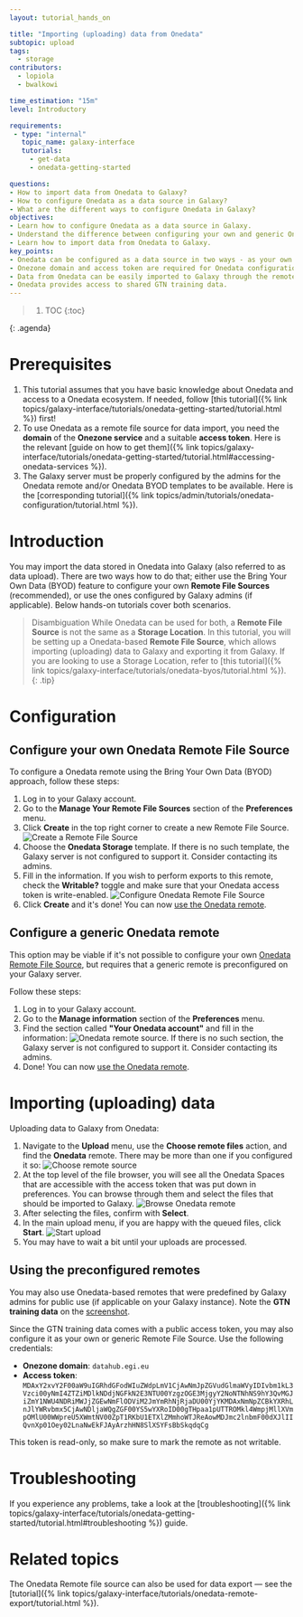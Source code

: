 ```yaml
---
layout: tutorial_hands_on

title: "Importing (uploading) data from Onedata"
subtopic: upload
tags:
  - storage
contributors:
  - lopiola
  - bwalkowi

time_estimation: "15m"
level: Introductory

requirements:
 - type: "internal"
   topic_name: galaxy-interface
   tutorials:
     - get-data
     - onedata-getting-started

questions:
- How to import data from Onedata to Galaxy?
- How to configure Onedata as a data source in Galaxy?
- What are the different ways to configure Onedata in Galaxy?
objectives:
- Learn how to configure Onedata as a data source in Galaxy.
- Understand the difference between configuring your own and generic Onedata source.
- Learn how to import data from Onedata to Galaxy.
key_points:
- Onedata can be configured as a data source in two ways - as your own or generic remote source.
- Onezone domain and access token are required for Onedata configuration.
- Data from Onedata can be easily imported to Galaxy through the remote files selection interface.
- Onedata provides access to shared GTN training data.
---
```



> <agenda-title></agenda-title>
>
> 1. TOC
> {:toc}
>
{: .agenda}


# Prerequisites

1. This tutorial assumes that you have basic knowledge about Onedata and access 
   to a Onedata ecosystem. If needed, follow 
   [this tutorial]({% link topics/galaxy-interface/tutorials/onedata-getting-started/tutorial.html %})
   first!
2. To use Onedata as a remote file source for data import, you need the
   **domain** of the **Onezone service** and a suitable **access token**. Here
   is the relevant 
   [guide on how to get them]({% link topics/galaxy-interface/tutorials/onedata-getting-started/tutorial.html#accessing-onedata-services %}). 
3. The Galaxy server must be properly configured by the admins for the Onedata
   remote and/or Onedata BYOD templates to be available. Here is the 
   [corresponding tutorial]({% link topics/admin/tutorials/onedata-configuration/tutorial.html %}).


# Introduction

You may import the data stored in Onedata into Galaxy (also referred to as data
upload). There are two ways how to do that; either use the Bring Your Own Data
(BYOD) feature to configure your own **Remote File Sources** (recommended), or
use the ones configured by Galaxy admins (if applicable). Below hands-on
tutorials cover both scenarios.


> <tip-title>Disambiguation</tip-title>
> While Onedata can be used for both, a **Remote File Source** is not the same
> as a **Storage Location**. In this tutorial, you will be setting up a
> Onedata-based **Remote File Source**, which allows importing (uploading) data
> to Galaxy and exporting it from Galaxy. If you are looking to use a Storage
> Location, refer to 
> [this tutorial]({% link topics/galaxy-interface/tutorials/onedata-byos/tutorial.html %}).
{: .tip}


# Configuration

## Configure your own Onedata Remote File Source

To configure a Onedata remote using the Bring Your Own Data (BYOD) approach,
follow these steps:

1. Log in to your Galaxy account.
2. Go to the **Manage Your Remote File Sources** section of the **Preferences** menu.
3. Click **Create** in the top right corner to create a new Remote File Source.
   ![Create a Remote File Source](../../images/onedata-remote-import/configure-create-rfs.png)
4. Choose the **Onedata Storage** template. If there is no such template, the 
   Galaxy server is not configured to support it. Consider contacting its admins.
5. Fill in the information. If you wish to perform exports to this remote, check
   the **Writable?** toggle and make sure that your Onedata access token is write-enabled.
   ![Configure Onedata Remote File Source](../../images/onedata-remote-import/configure-onedata-rfs.png)
6. Click **Create** and it's done! You can now [use the Onedata remote](#importing-uploading-data).


## Configure a generic Onedata remote

This option may be viable if it's not possible to configure your own 
[Onedata Remote File Source](#configure-your-own-onedata-remote-file-source),
but requires that a generic remote is preconfigured on your Galaxy server.

Follow these steps:
1. Log in to your Galaxy account.
2. Go to the **Manage information** section of the **Preferences** menu.
3. Find the section called **"Your Onedata account"** and fill in the information:
   ![Onedata remote source](../../images/onedata-remote-import/preferences-generic-rfs.png).
   If there is no such section, the Galaxy server is not configured to support it. 
   Consider contacting its admins.
4. Done! You can now [use the Onedata remote](#importing-uploading-data).


# Importing (uploading) data

Uploading data to Galaxy from Onedata:

1. Navigate to the **Upload** menu, use the **Choose remote files** action, and find the 
   **Onedata** remote. There may be more than one if you configured it so: 
   ![Choose remote source](../../images/onedata-remote-import/upload-choose-rfs.png)
2. At the top level of the file browser, you will see all the Onedata Spaces that are
   accessible with the access token that was put down in preferences. You can browse
   through them and select the files that should be imported to Galaxy.
   ![Browse Onedata remote](../../images/onedata-remote-import/upload-browse-rfs.png)
3. After selecting the files, confirm with **Select**.
4. In the main upload menu, if you are happy with the queued files, click **Start**.
   ![Start upload](../../images/onedata-remote-import/upload-start.png)
5. You may have to wait a bit until your uploads are processed.


## Using the preconfigured remotes

You may also use Onedata-based remotes that were predefined by Galaxy admins for
public use (if applicable on your Galaxy instance). Note the **GTN training data**
on the [screenshot](#importing-uploading-data).

Since the GTN training data comes with a public access token, you may also configure
it as your own or generic Remote File Source. Use the following credentials:

* **Onezone domain**: `datahub.egi.eu`
* **Access token**: `MDAxY2xvY2F00aW9uIGRhdGFodWIuZWdpLmV1CjAwNmJpZGVudGlmaWVyIDIvbm1kL3Vzci00yNmI4ZTZiMDlkNDdjNGFkN2E3NTU00YzgzOGE3MjgyY2NoNTNhNS9hY3QvMGJiZmY1NWU4NDRiMWJjZGEwNmFlODViM2JmYmRhNjRjaDU00YjYKMDAxNmNpZCBkYXRhLnJlYWRvbmx5CjAwNDljaWQgZGF00YS5wYXRoID00gTHpaa1pUTTROMkl4WmpjMllXVmpOMlU00WWpreU5XWmtNV00ZpT1RKbU1ETXlZMmhoWTJReAowMDJmc2lnbmF00dXJlIIQvnXp01Oey02LnaNwEkFJAyArzhHN8SlXSYFsBbSkqdqCg`

This token is read-only, so make sure to mark the remote as not writable.


# Troubleshooting

If you experience any problems, take a look at the 
[troubleshooting]({% link topics/galaxy-interface/tutorials/onedata-getting-started/tutorial.html#troubleshooting %}) 
guide.


# Related topics

The Onedata Remote file source can also be used for data export — see the 
[tutorial]({% link topics/galaxy-interface/tutorials/onedata-remote-export/tutorial.html %}).
